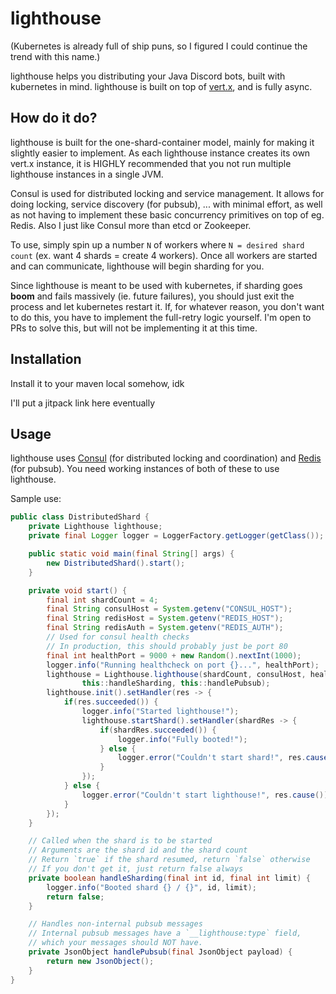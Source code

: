 # lighthouse

(Kubernetes is already full of ship puns, so I figured I could continue
the trend with this name.)

lighthouse helps you distributing your Java Discord bots, built with
kubernetes in mind. lighthouse is built on top of
[vert.x](https://vertx.io), and is fully async.

## How do it do?

lighthouse is built for the one-shard-container model, mainly for making
it slightly easier to implement. As each lighthouse instance creates its
own vert.x instance, it is HIGHLY recommended that you not run multiple
lighthouse instances in a single JVM.

Consul is used for distributed locking and service management. It allows
for doing locking, service discovery (for pubsub), ... with minimal
effort, as well as not having to implement these basic concurrency
primitives on top of eg. Redis. Also I just like Consul more than etcd
or Zookeeper.

To use, simply spin up a number `N` of workers where
`N = desired shard count` (ex. want 4 shards = create 4 workers). Once
all workers are started and can communicate, lighthouse will begin
sharding for you.

Since lighthouse is meant to be used with kubernetes, if sharding goes
**boom** and fails massively (ie. future failures), you should just exit
the process and let kubernetes restart it. If, for whatever reason, you
don't want to do this, you have to implement the full-retry logic
yourself. I'm open to PRs to solve this, but will not be implementing it
at this time.

## Installation

Install it to your maven local somehow, idk

I'll put a jitpack link here eventually

## Usage

lighthouse uses [Consul](https://consul.io) (for distributed locking and
coordination) and [Redis](https://redis.io) (for pubsub). You need
working instances of both of these to use lighthouse.

Sample use:
```Java
public class DistributedShard {
    private Lighthouse lighthouse;
    private final Logger logger = LoggerFactory.getLogger(getClass());

    public static void main(final String[] args) {
        new DistributedShard().start();
    }

    private void start() {
        final int shardCount = 4;
        final String consulHost = System.getenv("CONSUL_HOST");
        final String redisHost = System.getenv("REDIS_HOST");
        final String redisAuth = System.getenv("REDIS_AUTH");
        // Used for consul health checks
        // In production, this should probably just be port 80
        final int healthPort = 9000 + new Random().nextInt(1000);
        logger.info("Running healthcheck on port {}...", healthPort);
        lighthouse = Lighthouse.lighthouse(shardCount, consulHost, healthPort, redisHost, redisAuth,
                this::handleSharding, this::handlePubsub);
        lighthouse.init().setHandler(res -> {
            if(res.succeeded()) {
                logger.info("Started lighthouse!");
                lighthouse.startShard().setHandler(shardRes -> {
                    if(shardRes.succeeded()) {
                        logger.info("Fully booted!");
                    } else {
                        logger.error("Couldn't start shard!", res.cause());
                    }
                });
            } else {
                logger.error("Couldn't start lighthouse!", res.cause());
            }
        });
    }

    // Called when the shard is to be started
    // Arguments are the shard id and the shard count
    // Return `true` if the shard resumed, return `false` otherwise
    // If you don't get it, just return false always
    private boolean handleSharding(final int id, final int limit) {
        logger.info("Booted shard {} / {}", id, limit);
        return false;
    }

    // Handles non-internal pubsub messages
    // Internal pubsub messages have a `__lighthouse:type` field,
    // which your messages should NOT have.
    private JsonObject handlePubsub(final JsonObject payload) {
        return new JsonObject();
    }
}
```